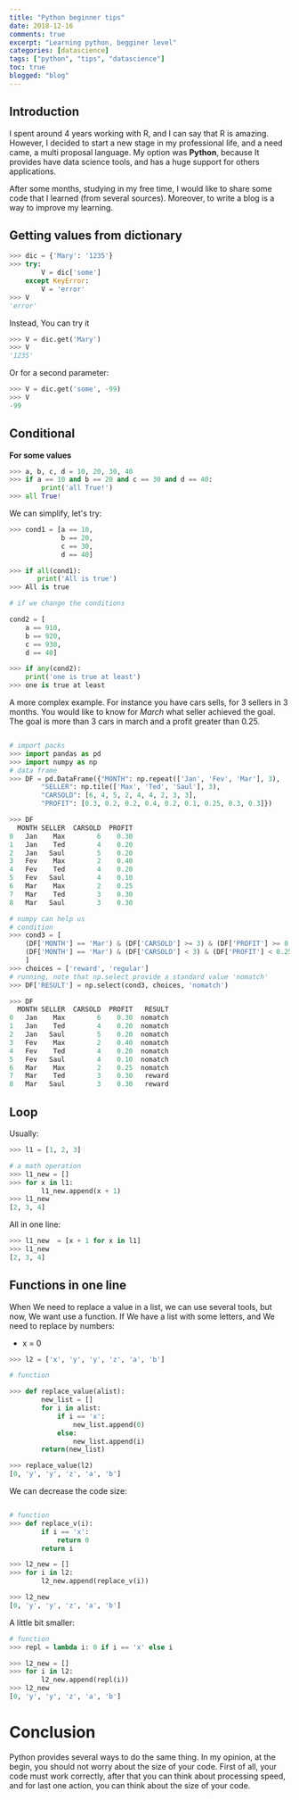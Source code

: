 ```yaml
---
title: "Python beginner tips"
date: 2018-12-16
comments: true
excerpt: "Learning python, begginer level"
categories: [datascience]
tags: ["python", "tips", "datascience"]
toc: true
blogged: "blog"
---
```


## Introduction

I spent around 4 years working with R, and I can say that R is
amazing. However, I decided to start a new stage in my professional
life, and a need came, a multi proposal language. My option was
**Python**, because It provides have data science tools, and has a huge support
for others applications. 

After some months, studying in my free time, I would like to share some
code that I learned (from several sources). Moreover, to write a blog is
a way to improve my learning. 

## Getting values from dictionary
 
```python
>>> dic = {'Mary': '1235'}
>>> try:
        V = dic['some']
    except KeyError:
        V = 'error'
>>> V
'error'
```

Instead, You can try it

```python
>>> V = dic.get('Mary')
>>> V
'1235'
```

Or for a second parameter:

```python
>>> V = dic.get('some', -99)
>>> V
-99
```

## Conditional


**For some values**

```python
>>> a, b, c, d = 10, 20, 30, 40
>>> if a == 10 and b == 20 and c == 30 and d == 40:
        print('all True!')
>>> all True!

```

We can simplify, let's try:

```python
>>> cond1 = [a == 10,
             b == 20,
             c == 30,
             d == 40]

>>> if all(cond1):
       print('All is true')
>>> All is true

# if we change the conditions

cond2 = [
    a == 910,
    b == 920,
    c == 930,
    d == 40]

>>> if any(cond2):
    print('one is true at least')
>>> one is true at least

```

A more complex example. For instance you have cars sells, for 3 sellers
in 3 months. You would like to know for *March* what seller achieved the
goal. The goal is more than 3 cars in march and a profit greater than
0.25.

```python

# import packs
>>> import pandas as pd
>>> import numpy as np
# data frame
>>> DF = pd.DataFrame({"MONTH": np.repeat(['Jan', 'Fev', 'Mar'], 3),
        "SELLER": np.tile(['Max', 'Ted', 'Saul'], 3),
        "CARSOLD": [6, 4, 5, 2, 4, 4, 2, 3, 3],
        "PROFIT": [0.3, 0.2, 0.2, 0.4, 0.2, 0.1, 0.25, 0.3, 0.3]})

>>> DF
  MONTH SELLER  CARSOLD  PROFIT
0   Jan    Max        6    0.30
1   Jan    Ted        4    0.20
2   Jan   Saul        5    0.20
3   Fev    Max        2    0.40
4   Fev    Ted        4    0.20
5   Fev   Saul        4    0.10
6   Mar    Max        2    0.25
7   Mar    Ted        3    0.30
8   Mar   Saul        3    0.30

# numpy can help us 
# condition
>>> cond3 = [
    (DF['MONTH'] == 'Mar') & (DF['CARSOLD'] >= 3) & (DF['PROFIT'] >= 0.25),
    (DF['MONTH'] == 'Mar') & (DF['CARSOLD'] < 3) & (DF['PROFIT'] < 0.25)
    ]
>>> choices = ['reward', 'regular']
# running, note that np.select provide a standard value 'nomatch' 
>>> DF['RESULT'] = np.select(cond3, choices, 'nomatch')

>>> DF
  MONTH SELLER  CARSOLD  PROFIT   RESULT
0   Jan    Max        6    0.30  nomatch
1   Jan    Ted        4    0.20  nomatch
2   Jan   Saul        5    0.20  nomatch
3   Fev    Max        2    0.40  nomatch
4   Fev    Ted        4    0.20  nomatch
5   Fev   Saul        4    0.10  nomatch
6   Mar    Max        2    0.25  nomatch
7   Mar    Ted        3    0.30   reward
8   Mar   Saul        3    0.30   reward

```

## Loop

Usually:

```python
>>> l1 = [1, 2, 3]

# a math operation
>>> l1_new = []
>>> for x in l1:
        l1_new.append(x + 1)
>>> l1_new
[2, 3, 4]
```

All in one line:

```python
>>> l1_new  = [x + 1 for x in l1]
>>> l1_new
[2, 3, 4]
```

## Functions in one line

When We need to replace a value in a list, we can use several tools, but
now, We want use a function. If We have a list with some letters, and We
need to replace by numbers:

- x = 0

```python
>>> l2 = ['x', 'y', 'y', 'z', 'a', 'b']

# function

>>> def replace_value(alist):
        new_list = []
        for i in alist:
            if i == 'x':
                new_list.append(0)
            else:
                new_list.append(i)
        return(new_list)

>>> replace_value(l2)
[0, 'y', 'y', 'z', 'a', 'b']

```

We can decrease the code size:

```python

# function
>>> def replace_v(i):
        if i == 'x':
            return 0
        return i

>>> l2_new = []
>>> for i in l2:
        l2_new.append(replace_v(i))

>>> l2_new
[0, 'y', 'y', 'z', 'a', 'b']
```

A little bit smaller:

```python
# function
>>> repl = lambda i: 0 if i == 'x' else i

>>> l2_new = []
>>> for i in l2:
        l2_new.append(repl(i))
>>> l2_new
[0, 'y', 'y', 'z', 'a', 'b']
```

# Conclusion

Python provides several ways to do the same thing. In my opinion, at the begin, you should not worry about
the size of your code. First of all, your code must work correctly,
after that you can think about processing speed, and for last one
action, you can think about the size of your code. 

